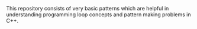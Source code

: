 This repository consists of very basic patterns which are helpful in understanding programming loop concepts and pattern making problems in C++.
